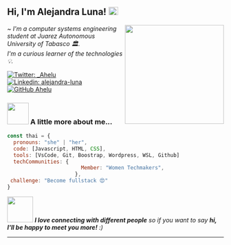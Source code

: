 <h2>Hi, I'm Alejandra Luna! <img src="https://media.giphy.com/media/H1dxi6xdh4NGQCZSvz/giphy.gif" width="22" height="19"></h2>

<img align='right' src="https://media.giphy.com/media/ieyl9zmCjO4b4t6qoY/giphy.gif" width="230">
<p> <em> ~ I'm a computer systems engineering student at Juarez Autonomous University of Tabasco 🏛️.</br>I'm a curious learner of the technologies💡.</em></p>

[![Twitter: _Ahelu](https://img.shields.io/twitter/follow/_Ahelu?style=social)](https://twitter.com/_Ahelu)
[![Linkedin: alejandra-luna](https://img.shields.io/badge/-alejandra-blue?style=flat-square&logo=Linkedin&logoColor=white&link=https://www.linkedin.com/in/alejandra-luna/)](https://www.linkedin.com/in/alejandra-luna-363095267/)
[![GitHub Ahelu](https://img.shields.io/github/followers/Ahelu?label=follow&style=social)](https://github.com/Ahelu)


### <img src="https://media.giphy.com/media/VgCDAzcKvsR6OM0uWg/giphy.gif" width="50"> A little more about me...  

```javascript
const thai = {
  pronouns: "she" | "her",
  code: [Javascript, HTML, CSS],
  tools: [VsCode, Git, Boostrap, Wordpress, WSL, Github]
  techCommunities: {
                        Member: "Women Techmakers",
                      },
 challenge: "Become fullstack 😍"
}
```

<img src="https://media.giphy.com/media/LnQjpWaON8nhr21vNW/giphy.gif" width="60"> <em><b>I love connecting with different people</b> so if you want to say <b>hi, I'll be happy to meet you more!</b> :)</em>

---
